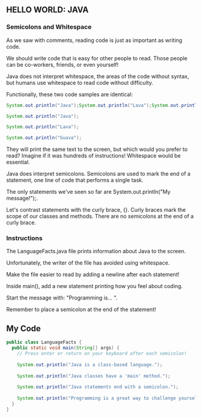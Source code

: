 ## HELLO WORLD: JAVA

### Semicolons and Whitespace

As we saw with comments, reading code is just as important as writing code.

We should write code that is easy for other people to read. Those people can be co-workers, friends, or even yourself!

Java does not interpret whitespace, the areas of the code without syntax, but humans use whitespace to read code without difficulty.

Functionally, these two code samples are identical:
```java
System.out.println("Java");System.out.println("Lava");System.out.println("Guava");
```
```java
System.out.println("Java");

System.out.println("Lava");

System.out.println("Guava");
```
They will print the same text to the screen, but which would you prefer to read? Imagine if it was hundreds of instructions! Whitespace would be essential.

Java does interpret semicolons. Semicolons are used to mark the end of a statement, one line of code that performs a single task.

The only statements we've seen so far are System.out.println("My message!");.

Let's contrast statements with the curly brace, {}. Curly braces mark the scope of our classes and methods. There are no semicolons at the end of a curly brace.

### Instructions

The LanguageFacts.java file prints information about Java to the screen.

Unfortunately, the writer of the file has avoided using whitespace.

Make the file easier to read by adding a newline after each statement!

Inside main(), add a new statement printing how you feel about coding.

Start the message with: "Programming is... ".

Remember to place a semicolon at the end of the statement!

## My Code
```java
public class LanguageFacts {
  public static void main(String[] args) {
    // Press enter or return on your keyboard after each semicolon!
    
    System.out.println("Java is a class-based language.");
    
    System.out.println("Java classes have a 'main' method.");
    
    System.out.println("Java statements end with a semicolon.");
    
    System.out.println("Programming is a great way to challenge yourself and expand your mind.");
  }
}
```
